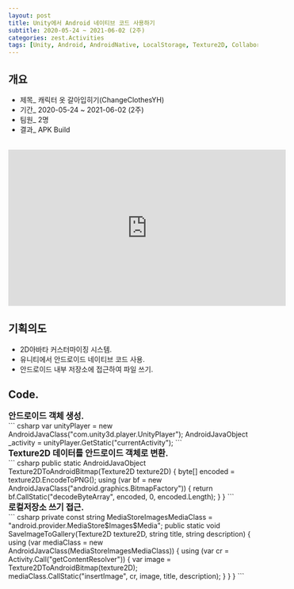 ```yaml
---
layout: post
title: Unity에서 Android 네이티브 코드 사용하기
subtitle: 2020-05-24 ~ 2021-06-02 (2주)
categories: zest.Activities  
tags: [Unity, Android, AndroidNative, LocalStorage, Texture2D, Collaboration]  
---
```


## 개요  
- 제목_ 캐릭터 옷 갈아입히기(ChangeClothesYH)  
- 기간_ 2020-05-24 ~ 2021-06-02 (2주)  
- 팀원_ 2명  
- 결과_ APK Build
<br>

<iframe width="560" height="315" src="https://www.youtube.com/embed/bqZkXvOmhbk" title="YouTube video player" frameborder="0" allow="accelerometer; autoplay; clipboard-write; encrypted-media; gyroscope; picture-in-picture" allowfullscreen></iframe>

## 기획의도  
- 2D아바타 커스터마이징 시스템.  
- 유니티에서 안드로이드 네이티브 코드 사용.  
- 안드로이드 내부 저장소에 접근하여 파일 쓰기.  

## Code.
<div style="font-size: 1.2em; font-weight: bold;">안드로이드 객체 생성.</div>  
``` csharp
var unityPlayer = new AndroidJavaClass("com.unity3d.player.UnityPlayer");
AndroidJavaObject _activity = unityPlayer.GetStatic<AndroidJavaObject>("currentActivity");
```  
<br>

<div style="font-size: 1.2em; font-weight: bold;">Texture2D 데이터를 안드로이드 객체로 변환.</div>   
``` csharp
public static AndroidJavaObject Texture2DToAndroidBitmap(Texture2D texture2D)
{
    byte[] encoded = texture2D.EncodeToPNG();
    using (var bf = new AndroidJavaClass("android.graphics.BitmapFactory"))
    {
        return bf.CallStatic<AndroidJavaObject>("decodeByteArray", encoded, 0, encoded.Length);
    }
}
```  
<br>

<div style="font-size: 1.2em; font-weight: bold;">로컬저장소 쓰기 접근.</div>  
``` csharp
private const string MediaStoreImagesMediaClass = "android.provider.MediaStore$Images$Media";
public static void SaveImageToGallery(Texture2D texture2D, string title, string description)
{
    using (var mediaClass = new AndroidJavaClass(MediaStoreImagesMediaClass))
    {
        using (var cr = Activity.Call<AndroidJavaObject>("getContentResolver"))
        {
            var image = Texture2DToAndroidBitmap(texture2D);
            mediaClass.CallStatic<string>("insertImage", cr, image, title, description);
        }
    }
}
```  
